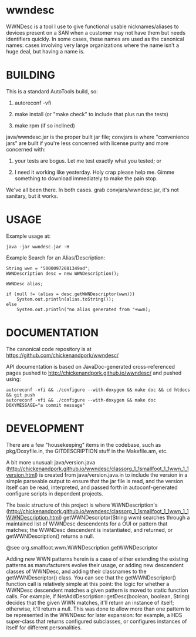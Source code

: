 wwndesc
=======

WWNDesc is a tool I use to give functional usable nicknames/aliases to devices present on a SAN when a customer may not have them but needs identifiers quickly.  In some cases, these names are used as the canonical names: cases involving very large organizations where the name isn't a huge deal, but having a name is.


BUILDING
========

This is a standard AutoTools build, so:

1) autoreconf -vfi

2) make install (or "make check" to include that plus run the tests)

3) make rpm (if so inclined)


java/wwndesc.jar is the proper built jar file; convjars is where "convenience jars" are built if 
you're less concerned with license purity and more concerned with:

1) your tests are bogus.  Let me test exactly what you tested; or

2) I need it working like yesterday.  Holy crap please help me.
      Gimme something to download immediately to make the pain stop.


We've all been there.  In both cases.  grab convjars/wwndesc.jar, it's not sanitary, but it works.


USAGE
=====

Example usage at:

    java -jar wwndesc.jar -H

Example Search for an Alias/Description:

    String wwn = "50000972081349ad";
    WWNDescription desc = new WWNDescription();
    
    WWNDesc alias;
    
    if (null != (alias = desc.getWWNDescriptor(wwn)))
        System.out.println(alias.toString());
    else
        System.out.println("no alias generated from "+wwn);


DOCUMENTATION
=============

The canonical code repository is at https://github.com/chickenandpork/wwndesc/

API documentation is based on JavaDoc-generated cross-referenced pages pushed to http://chickenandpork.github.io/wwndesc/ and pushed using:

    autoreconf -vfi && ./configure --with-doxygen && make doc && cd htdocs && git push
    autoreconf -vfi && ./configure --with-doxygen && make doc DOXYMESSAGE="a commit message"


DEVELOPMENT
===========

There are a few "housekeeping" items in the codebase, such as pkg/Doxyfile.in, the GITDESCRIPTION stuff in the Makefile.am, etc.

A bit more unusual: java/version.java (http://chickenandpork.github.io/wwndesc/classorg_1_1smallfoot_1_1wwn_1_1version.html) is created from java/version.java.in to include the version in a simple parseable output to ensure that the jar file is read, and the version itself can be read, interpreted, and passed forth in autoconf-generated configure scripts in dependent projects.

The basic structure of this project is where WWNDescription's (http://chickenandpork.github.io/wwndesc/classorg_1_1smallfoot_1_1wwn_1_1WWNDescription.html) getWWNDescriptor(String wwn) searches through a maintained list of WWNDesc descendents for a OUI or pattern that matches; the WWNDesc descendent is instantiated, and returned, or getWWNDescription() returns a null.

@see org.smallfoot.wwn.WWNDescription.getWWNDescriptor

Adding new WWN patterns herein is a case of either extending the existing patterns as manufacturers evolve their usage, or adding new descendent classes of WWNDesc, and adding their classnames to the getWWNDescriptor() class.  You can see that the getWWNDescriptor() function call is relatively simple at this point: the logic for whether a WWNDesc descendent matches a given pattern is moved to static function calls.  For example, if NetAddDescription::getDesc(boolean, boolean, String) decides that the given WWN matches, it'll return an instance of itself; otherwise, it'll return a null.  This was done to allow more than one pattern to be represented in the WWNDesc for later expansion: for example, a HDS super-class that returns configured subclasses, or configures instances of itself for different personalities.


